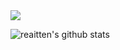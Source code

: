 
<a href="https://t.me/orsixtyone">
  <img src="https://img.shields.io/badge/@orsixtyone-blue?style=social&logo=Telegram&theme=dark"/></a>

![reaitten's github stats](https://github-readme-stats.vercel.app/api?username=reaitten&show_icons=true&theme=dark&count_private=true)  
